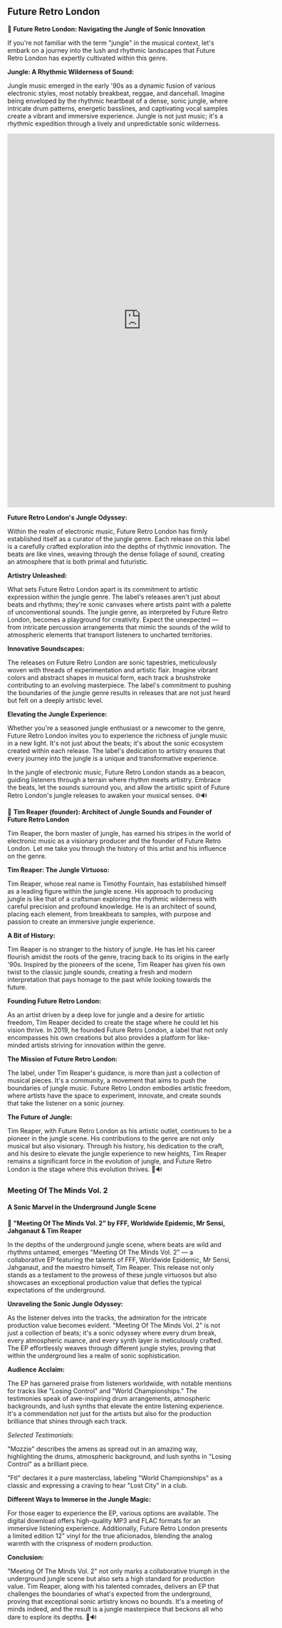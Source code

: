 ## Future Retro London

🌿 **Future Retro London: Navigating the Jungle of Sonic Innovation**

If you're not familiar with the term "jungle" in the musical context, let's embark on a journey into the lush and rhythmic landscapes that Future Retro London has expertly cultivated within this genre.

**Jungle: A Rhythmic Wilderness of Sound:**

Jungle music emerged in the early '90s as a dynamic fusion of various electronic styles, most notably breakbeat, reggae, and dancehall. Imagine being enveloped by the rhythmic heartbeat of a dense, sonic jungle, where intricate drum patterns, energetic basslines, and captivating vocal samples create a vibrant and immersive experience. Jungle is not just music; it's a rhythmic expedition through a lively and unpredictable sonic wilderness.

<iframe style="border: 0; width: 600px; height: 838px;" src="https://bandcamp.com/EmbeddedPlayer/album=775583160/size=large/bgcol=ffffff/linkcol=0687f5/transparent=true/" seamless><a href="https://futureretrolondon.bandcamp.com/album/meeting-of-the-minds-vol-2">Meeting Of The Minds Vol. 2 by FFF, Worldwide Epidemic, Mr Sensi, Jahganaut &amp; Tim Reaper</a></iframe>

**Future Retro London's Jungle Odyssey:**

Within the realm of electronic music, Future Retro London has firmly established itself as a curator of the jungle genre. Each release on this label is a carefully crafted exploration into the depths of rhythmic innovation. The beats are like vines, weaving through the dense foliage of sound, creating an atmosphere that is both primal and futuristic.

**Artistry Unleashed:**

What sets Future Retro London apart is its commitment to artistic expression within the jungle genre. The label's releases aren't just about beats and rhythms; they're sonic canvases where artists paint with a palette of unconventional sounds. The jungle genre, as interpreted by Future Retro London, becomes a playground for creativity. Expect the unexpected — from intricate percussion arrangements that mimic the sounds of the wild to atmospheric elements that transport listeners to uncharted territories.

**Innovative Soundscapes:**

The releases on Future Retro London are sonic tapestries, meticulously woven with threads of experimentation and artistic flair. Imagine vibrant colors and abstract shapes in musical form, each track a brushstroke contributing to an evolving masterpiece. The label's commitment to pushing the boundaries of the jungle genre results in releases that are not just heard but felt on a deeply artistic level.

**Elevating the Jungle Experience:**

Whether you're a seasoned jungle enthusiast or a newcomer to the genre, Future Retro London invites you to experience the richness of jungle music in a new light. It's not just about the beats; it's about the sonic ecosystem created within each release. The label's dedication to artistry ensures that every journey into the jungle is a unique and transformative experience.

In the jungle of electronic music, Future Retro London stands as a beacon, guiding listeners through a terrain where rhythm meets artistry. Embrace the beats, let the sounds surround you, and allow the artistic spirit of Future Retro London's jungle releases to awaken your musical senses. 🌐🔊

🎹 **Tim Reaper (founder): Architect of Jungle Sounds and Founder of Future Retro London**

Tim Reaper, the born master of jungle, has earned his stripes in the world of electronic music as a visionary producer and the founder of Future Retro London. Let me take you through the history of this artist and his influence on the genre.

**Tim Reaper: The Jungle Virtuoso:**

Tim Reaper, whose real name is Timothy Fountain, has established himself as a leading figure within the jungle scene. His approach to producing jungle is like that of a craftsman exploring the rhythmic wilderness with careful precision and profound knowledge. He is an architect of sound, placing each element, from breakbeats to samples, with purpose and passion to create an immersive jungle experience.

**A Bit of History:**

Tim Reaper is no stranger to the history of jungle. He has let his career flourish amidst the roots of the genre, tracing back to its origins in the early '90s. Inspired by the pioneers of the scene, Tim Reaper has given his own twist to the classic jungle sounds, creating a fresh and modern interpretation that pays homage to the past while looking towards the future.

**Founding Future Retro London:**

As an artist driven by a deep love for jungle and a desire for artistic freedom, Tim Reaper decided to create the stage where he could let his vision thrive. In 2019, he founded Future Retro London, a label that not only encompasses his own creations but also provides a platform for like-minded artists striving for innovation within the genre.

**The Mission of Future Retro London:**

The label, under Tim Reaper's guidance, is more than just a collection of musical pieces. It's a community, a movement that aims to push the boundaries of jungle music. Future Retro London embodies artistic freedom, where artists have the space to experiment, innovate, and create sounds that take the listener on a sonic journey.

**The Future of Jungle:**

Tim Reaper, with Future Retro London as his artistic outlet, continues to be a pioneer in the jungle scene. His contributions to the genre are not only musical but also visionary. Through his history, his dedication to the craft, and his desire to elevate the jungle experience to new heights, Tim Reaper remains a significant force in the evolution of jungle, and Future Retro London is the stage where this evolution thrives. 🌲🔊

### Meeting Of The Minds Vol. 2
#### A Sonic Marvel in the Underground Jungle Scene
🌟 **"Meeting Of The Minds Vol. 2" by FFF, Worldwide Epidemic, Mr Sensi, Jahganaut & Tim Reaper**

In the depths of the underground jungle scene, where beats are wild and rhythms untamed, emerges "Meeting Of The Minds Vol. 2" — a collaborative EP featuring the talents of FFF, Worldwide Epidemic, Mr Sensi, Jahganaut, and the maestro himself, Tim Reaper. This release not only stands as a testament to the prowess of these jungle virtuosos but also showcases an exceptional production value that defies the typical expectations of the underground.

**Unraveling the Sonic Jungle Odyssey:**

As the listener delves into the tracks, the admiration for the intricate production value becomes evident. "Meeting Of The Minds Vol. 2" is not just a collection of beats; it's a sonic odyssey where every drum break, every atmospheric nuance, and every synth layer is meticulously crafted. The EP effortlessly weaves through different jungle styles, proving that within the underground lies a realm of sonic sophistication.

**Audience Acclaim:**

The EP has garnered praise from listeners worldwide, with notable mentions for tracks like "Losing Control" and "World Championships." The testimonies speak of awe-inspiring drum arrangements, atmospheric backgrounds, and lush synths that elevate the entire listening experience. It's a commendation not just for the artists but also for the production brilliance that shines through each track.

*Selected Testimonials:*

"Mozzie" describes the amens as spread out in an amazing way, highlighting the drums, atmospheric background, and lush synths in "Losing Control" as a brilliant piece.

"Ftl" declares it a pure masterclass, labeling "World Championships" as a classic and expressing a craving to hear "Lost City" in a club.

**Different Ways to Immerse in the Jungle Magic:**

For those eager to experience the EP, various options are available. The digital download offers high-quality MP3 and FLAC formats for an immersive listening experience. Additionally, Future Retro London presents a limited edition 12" vinyl for the true aficionados, blending the analog warmth with the crispness of modern production.

**Conclusion:**

"Meeting Of The Minds Vol. 2" not only marks a collaborative triumph in the underground jungle scene but also sets a high standard for production value. Tim Reaper, along with his talented comrades, delivers an EP that challenges the boundaries of what's expected from the underground, proving that exceptional sonic artistry knows no bounds. It's a meeting of minds indeed, and the result is a jungle masterpiece that beckons all who dare to explore its depths. 🌲🔊